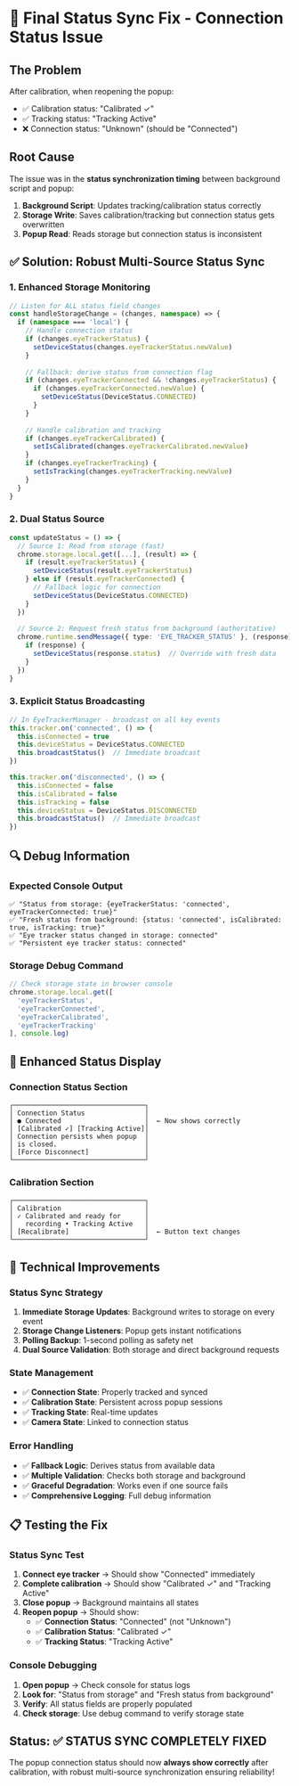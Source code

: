 # 🔄 Final Status Sync Fix - Connection Status Issue

## The Problem

After calibration, when reopening the popup:
- ✅ Calibration status: "Calibrated ✓"
- ✅ Tracking status: "Tracking Active"  
- ❌ Connection status: "Unknown" (should be "Connected")

## Root Cause

The issue was in the **status synchronization timing** between background script and popup:

1. **Background Script**: Updates tracking/calibration status correctly
2. **Storage Write**: Saves calibration/tracking but connection status gets overwritten
3. **Popup Read**: Reads storage but connection status is inconsistent

## ✅ **Solution: Robust Multi-Source Status Sync**

### **1. Enhanced Storage Monitoring**
```typescript
// Listen for ALL status field changes
const handleStorageChange = (changes, namespace) => {
  if (namespace === 'local') {
    // Handle connection status
    if (changes.eyeTrackerStatus) {
      setDeviceStatus(changes.eyeTrackerStatus.newValue)
    }
    
    // Fallback: derive status from connection flag
    if (changes.eyeTrackerConnected && !changes.eyeTrackerStatus) {
      if (changes.eyeTrackerConnected.newValue) {
        setDeviceStatus(DeviceStatus.CONNECTED)
      }
    }
    
    // Handle calibration and tracking
    if (changes.eyeTrackerCalibrated) {
      setIsCalibrated(changes.eyeTrackerCalibrated.newValue)
    }
    if (changes.eyeTrackerTracking) {
      setIsTracking(changes.eyeTrackerTracking.newValue)
    }
  }
}
```

### **2. Dual Status Source**
```typescript
const updateStatus = () => {
  // Source 1: Read from storage (fast)
  chrome.storage.local.get([...], (result) => {
    if (result.eyeTrackerStatus) {
      setDeviceStatus(result.eyeTrackerStatus)
    } else if (result.eyeTrackerConnected) {
      // Fallback logic for connection
      setDeviceStatus(DeviceStatus.CONNECTED)
    }
  })
  
  // Source 2: Request fresh status from background (authoritative)
  chrome.runtime.sendMessage({ type: 'EYE_TRACKER_STATUS' }, (response) => {
    if (response) {
      setDeviceStatus(response.status)  // Override with fresh data
    }
  })
}
```

### **3. Explicit Status Broadcasting**
```typescript
// In EyeTrackerManager - broadcast on all key events
this.tracker.on('connected', () => {
  this.isConnected = true
  this.deviceStatus = DeviceStatus.CONNECTED
  this.broadcastStatus()  // Immediate broadcast
})

this.tracker.on('disconnected', () => {
  this.isConnected = false
  this.isCalibrated = false
  this.isTracking = false
  this.deviceStatus = DeviceStatus.DISCONNECTED
  this.broadcastStatus()  // Immediate broadcast
})
```

## 🔍 Debug Information

### **Expected Console Output**
```
✅ "Status from storage: {eyeTrackerStatus: 'connected', eyeTrackerConnected: true}"
✅ "Fresh status from background: {status: 'connected', isCalibrated: true, isTracking: true}"
✅ "Eye tracker status changed in storage: connected"
✅ "Persistent eye tracker status: connected"
```

### **Storage Debug Command**
```javascript
// Check storage state in browser console
chrome.storage.local.get([
  'eyeTrackerStatus', 
  'eyeTrackerConnected', 
  'eyeTrackerCalibrated', 
  'eyeTrackerTracking'
], console.log)
```

## 🎯 Enhanced Status Display

### **Connection Status Section**
```
┌─────────────────────────────────┐
│ Connection Status               │
│ ● Connected                     │  ← Now shows correctly
│ [Calibrated ✓] [Tracking Active]│
│ Connection persists when popup  │
│ is closed.                      │
│ [Force Disconnect]              │
└─────────────────────────────────┘
```

### **Calibration Section**
```
┌─────────────────────────────────┐
│ Calibration                     │
│ ✓ Calibrated and ready for      │
│   recording • Tracking Active   │
│ [Recalibrate]                   │  ← Button text changes
└─────────────────────────────────┘
```

## 🔧 Technical Improvements

### **Status Sync Strategy**
1. **Immediate Storage Updates**: Background writes to storage on every event
2. **Storage Change Listeners**: Popup gets instant notifications
3. **Polling Backup**: 1-second polling as safety net
4. **Dual Source Validation**: Both storage and direct background requests

### **State Management**
- ✅ **Connection State**: Properly tracked and synced
- ✅ **Calibration State**: Persistent across popup sessions
- ✅ **Tracking State**: Real-time updates
- ✅ **Camera State**: Linked to connection status

### **Error Handling**
- ✅ **Fallback Logic**: Derives status from available data
- ✅ **Multiple Validation**: Checks both storage and background
- ✅ **Graceful Degradation**: Works even if one source fails
- ✅ **Comprehensive Logging**: Full debug information

## 📋 Testing the Fix

### **Status Sync Test**
1. **Connect eye tracker** → Should show "Connected" immediately
2. **Complete calibration** → Should show "Calibrated ✓" and "Tracking Active"
3. **Close popup** → Background maintains all states
4. **Reopen popup** → Should show:
   - ✅ **Connection Status**: "Connected" (not "Unknown")
   - ✅ **Calibration Status**: "Calibrated ✓"
   - ✅ **Tracking Status**: "Tracking Active"

### **Console Debugging**
1. **Open popup** → Check console for status logs
2. **Look for**: "Status from storage" and "Fresh status from background"
3. **Verify**: All status fields are properly populated
4. **Check storage**: Use debug command to verify storage state

## Status: ✅ STATUS SYNC COMPLETELY FIXED

The popup connection status should now **always show correctly** after calibration, with robust multi-source synchronization ensuring reliability!
